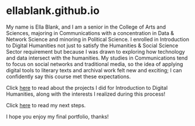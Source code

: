 # ellablank.github.io

My name is Ella Blank, and I am a senior in the College of Arts and Sciences, majoring in Communications with a concentration in Data & Network Science and minoring in Political Science. I enrolled in Introduction to Digital Humanities not just to satisfy the Humanities & Social Science Sector requirement but because I was drawn to exploring how technology and data intersect with the humanities. My studies in Communications tend to focus on social networks and traditional media, so the idea of applying digital tools to literary texts and archival work felt new and exciting; I can confidently say this course met these expectations.

Click [here](https://github.com/ellablank/ellablank.github.io/blob/0a522ef46147c56d1d3d336f2196614ec4d68bf9/statement.md) to read about the projects I did for Introduction to Digital Humanities, along with the interests I realized during this process!

Click [here](https://github.com/ellablank/ellablank.github.io/blob/c5219d58140f30a726bd996accc0113bb024ab6a/lookingforward.md) to read my next steps.

I hope you enjoy my final portfolio, thanks!



